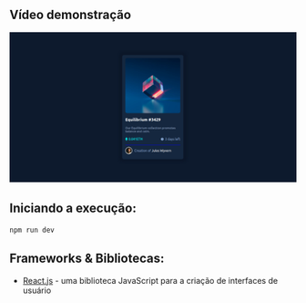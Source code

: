 ## Vídeo demonstração
[![Vídeo Demonstração](https://github.com/marcolucianodev/Card-in-React/blob/master/src/assets/Card_in_React.png)](https://www.linkedin.com/posts/marcolucianodev_frontend-frontenddeveloper-react-activity-6882484809088696320-CGNL)

## Iniciando a execução:

```bash
npm run dev
```

## Frameworks & Bibliotecas:

- [React.js](https://reactjs.org) - uma biblioteca JavaScript para a criação de interfaces de usuário
